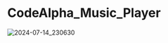 # CodeAlpha_Music_Player
 
![2024-07-14_230630](https://github.com/user-attachments/assets/ac1dc7be-0df7-43e3-92e9-2d6b26de680a)
